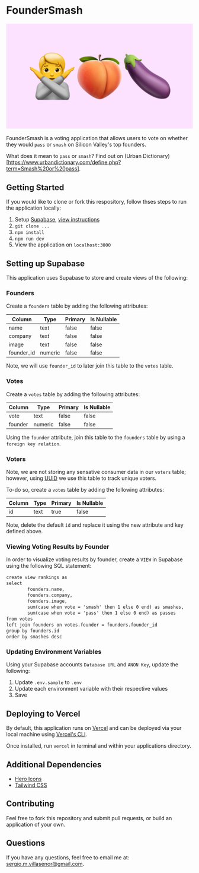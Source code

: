 # FounderSmash

![FounderSmash](public/og.jpg)

FounderSmash is a voting application that allows users to vote on whether they would `pass` or `smash` on Silicon Valley's top founders.

What does it mean to `pass` or `smash`? Find out on (Urban Dictionary)[https://www.urbandictionary.com/define.php?term=Smash%20or%20pass].

## Getting Started

If you would like to clone or fork this respository, follow thses steps to run the application locally:

1. Setup [Supabase](https://supabase.com/), [view instructions](#setting-up-supabase)
2. `git clone ...` 
3. `npm install`
4. `npm run dev`
5. View the application on `localhost:3000`

## Setting up Supabase

This application uses Supabase to store and create views of the following:

### Founders

Create a `founders` table by adding the following attributes:

| Column        | Type           | Primary  | Is Nullable  |
| ------------- |-------------| -----| -----|
| name      | text | false | false |
| company      | text | false | false |
| image      | text | false | false |
| founder_id      | numeric | false | false |

Note, we will use `founder_id` to later join this table to the `votes` table.

### Votes

Create a `votes` table by adding the following attributes:

| Column        | Type           | Primary  | Is Nullable  |
| ------------- |-------------| -----| -----|
| vote      | text | false | false |
| founder      | numeric | false | false |

Using the `founder` attribute, join this table to the `founders` table by using a `foreign key relation`. 

### Voters

Note, we are not storing any sensative consumer data in our `voters` table; however, using [UUID](https://www.npmjs.com/package/uuid) we use this table to track unique voters.

To-do so, create a `votes` table by adding the following attributes:

| Column        | Type           | Primary  | Is Nullable  |
| ------------- |-------------| -----| -----|
| id      | text | true | false |

Note, delete the default `id` and replace it using the new attribute and key defined above.

### Viewing Voting Results by Founder

In order to visualize voting results by founder, create a `VIEW` in Supabase using the following SQL statement:

```
create view rankings as
select
        founders.name,
        founders.company,
        founders.image,
        sum(case when vote = 'smash' then 1 else 0 end) as smashes,
        sum(case when vote = 'pass' then 1 else 0 end) as passes
from votes
left join founders on votes.founder = founders.founder_id
group by founders.id
order by smashes desc 
```

### Updating Environment Variables

Using your Supabase accounts `Database URL` and `ANON Key`, update the following:

1. Update `.env.sample` to `.env`
2. Update each environment variable with their respective values
3. Save

## Deploying to Vercel

By default, this application runs on [Vercel](https://vercel.com/) and can be deployed via your local machine using [Vercel's CLI](https://vercel.com/docs/cli).

Once installed, run `vercel` in terminal and within your applications directory.

## Additional Dependencies

- [Hero Icons](https://heroicons.com/)
- [Tailwind CSS](https://tailwindui.com/)

## Contributing

Feel free to fork this repository and submit pull requests, or build an application of your own. 

## Questions

If you have any questions, feel free to email me at: [sergio.m.villasenor@gmail.com](mailto:sergio.m.villasenor@gmail.com).